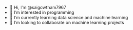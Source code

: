 - 👋 Hi, I’m @saigowtham7967
- 👀 I’m interested in programming
- 🌱 I’m currently learning data science and machine learning
- 💞️ I’m looking to collaborate on machine learning projects


<!---
saigowtham7967/saigowtham7967 is a ✨ special ✨ repository because its `README.md` (this file) appears on your GitHub profile.
You can click the Preview link to take a look at your changes.
--->
